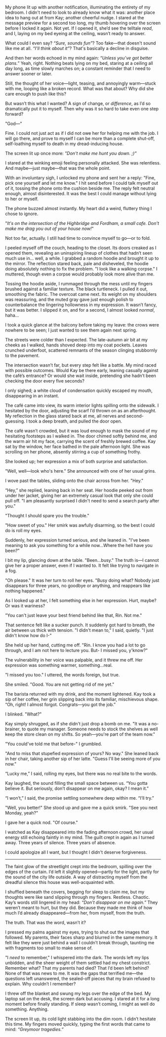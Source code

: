 My phone lit up with another notification, illuminating the entirety of my bedroom. I didn't need to look to already know what it was: another place idea to hang out at from Kay; another cheerful nudge. I stared at the message preview for a second too long, my thumb hovering over the screen before I locked it again. Not yet. If I opened it, she’d see the telltale *read*, and I, laying on my bed eyeing at the ceiling, wasn’t ready to answer.

What could I even say? *“Sure, sounds fun”*? Too fake—that doesn't sound like me at all. *“I’ll think about it”*? That's basically a decline in disguise.

And then her words echoed in my mind again: *“Unless you’ve got better plans.”*
Yeah, right. Nothing beats lying on my bed, staring at a ceiling all day long, as time slowly marches on; a constant reminder that I need to answer sooner or later.

Still, the thought of her voice—light, teasing, and annoyingly warm—stuck with me, looping like a broken record. What was that about? Why did she care enough to push like this?

But wasn’t this what I wanted? A sign of change, or *difference*, as I’d so dramatically put it to myself. Then why was it so hard to take even one step forward? 

"God—"

Fine. I could not just act as if I did not owe her for helping me with the job. I will go there, and prove to myself I can be more than a complete shut-off, self-loathing myself to death in my dread-inducing house.

The screen lit up once more: 
*"Don't make me hunt you down. ;)"*

I stared at the winking emoji feeling personally attacked. She was relentless. And maybe—just maybe—that was the whole point.

With an involuntary sigh, I unlocked my phone and sent her a reply: "Fine, pick one yourself and let me know."
I hit send before I could talk myself out of it, tossing the phone onto the cushion beside me. The reply felt neutral enough, almost disinterested. It was the best I could manage without lying to her or myself.

The phone buzzed almost instantly. My heart did a weird, fluttery thing I chose to ignore.

"*It's on the intersection of the Highbridge and Fordham, a small cafe. Don't make me drag you out of your house now!*"

Not too far, actually. I still had time to convince myself to go—or to fold.

I peeled myself off the couch, heading to the closet. Its doors creaked as I opened them, revealing an uninspiring lineup of clothes that hadn’t seen much use in... well, a while. I grabbed a random hoodie and brought it up to the mirror. The reflection stared back, pale and disheveled, the hoodie doing absolutely nothing to fix the problem. "I look like a walking corpse." I muttered, though even a corpse would probably look more alive than me.

Tossing the hoodie aside, I rummaged through the mess until my fingers brushed against a familiar texture. The black turtleneck. I pulled it out, smoothing the fabric. The overcoat came next. Its weight on my shoulders was reassuring, and the muted gray gave just enough polish to counterbalance the lingering hollowness in my expression. It wasn’t fancy, but it was better. I slipped it on, and for a second, I almost looked *normal*, haha... 

I took a quick glance at the balcony before taking my leave: the crows were nowhere to be seen; I just wanted to see them again next spring. 

The streets were colder than I expected. The late-autumn air bit at my cheeks as I walked, hands shoved deep into my coat pockets. Leaves crunched underfoot, scattered remnants of the season clinging stubbornly to the pavement.

The intersection wasn’t far, but every step felt like a battle. My mind raced with possible outcomes. Would Kay be there early, leaning casually against the café’s entrance? Or would she wait inside, pretending she hadn’t been checking the door every five seconds?

I only sighed; a white cloud of condensation quickly escaped my mouth, disappearing in an instant.

The café came into view, its warm interior lights spilling onto the sidewalk. I hesitated by the door, adjusting the scarf I’d thrown on as an afterthought. My reflection in the glass stared back at me, all nerves and second-guessing. I took a deep breath, and pulled the door open.

The café wasn’t crowded, but it was loud enough to mask the sound of my hesitating footsteps as I walked in. The door chimed softly behind me, and the warm air hit my face, carrying the scent of freshly brewed coffee. Kay sat by the window, her face bathed in the pale afternoon light. She was scrolling on her phone, absently stirring a cup of something frothy.

She looked up; her expression a mix of both surprise and satisfaction.

"Well, well—look who's here." She announced with one of her usual grins.

I wove past the tables, sliding onto the chair across from her. "Hey."

“Hey,” she replied, leaning back in her seat. Her hoodie peeked out from under her jacket, giving her an extremely casual look that only she could pull off. "I am pleasantly surprised I didn't need to send a search party after you."

"Thought I should spare you the trouble."

"How sweet of you." Her smirk was awfully disarming, so the best I could do is roll my eyes.

Suddenly, her expression turned serious, and she leaned in. "I've been meaning to ask you something for a while now...Where the hell have you been?"

I bit my lip, glancing down at the table. "Been...busy." The truth is—I cannot give her a proper answer, even if I wanted to. It felt like trying to navigate in a fog.

"Oh please." It was her turn to roll her eyes. "Busy doing what? Nobody just disappears for three years, no goodbye or anything, and reappears like nothing happened." 

As I looked up at her, I felt something else in her expression. Hurt, maybe? Or was it wariness? 

"You can't just leave your best friend behind like that, Rin. Not me."

That sentence felt like a sucker punch. It suddenly got hard to breath, the air between us thick with tension. "I didn't mean to," I said, quietly. "I just didn't know how do I-"

She held up her hand, cutting me off. "Rin. I know you had a lot to go through, and I am not here to lecture you. But- I missed you, y'know?"

The vulnerability in her voice was palpable, and it threw me off. Her expression was something warmer, something...real. 

"I missed you too." I uttered, the words foreign, but true.

She smiled. "Good. You are not getting rid of me yet."

The barista returned with my drink, and the moment lightened. Kay took a sip of her coffee, her grin slipping back into its familiar, mischievous shape. “Oh, right! I almost forgot. Congrats—you got the job.”

I blinked. "What?"

Kay simply shrugged, as if she didn't just drop a bomb on me. "It was a no-brainer, to quote my manager. Someone needs to stock the shelves as well keep the store clean on my shifts. So yeah—you're part of the team now."

"You could've told me that before-" I grumbled.

"And to miss that stupefied expression of yours? No way." She leaned back in her chair, taking another sip of her latte. "Guess I'll be seeing more of you now."

“Lucky me,” I said, rolling my eyes, but there was no real bite to the words.

Kay laughed, the sound filling the small space between us. “You gotta believe it. But seriously, don’t disappear on me again, okay? I mean it.” 

“I won’t,” I said, the promise settling somewhere deep within me. “I’ll try.”

"Well, you better!" She stood up and gave me a quick smirk. "See you next Monday, yeah?"

I gave her a quick nod. "Of course."

I watched as Kay disappeared into the fading afternoon crowd, her usual energy still echoing faintly in my mind. The guilt crept in again as I turned away. Three years of silence. Three years of absence.

I could apologize all I want, but I thought I didn't deserve forgiveness.

***

The faint glow of the streetlight crept into the bedroom, spilling over the edges of the curtain. I’d left it slightly opened—partly for the light, partly for the sound of the city life outside. A way of distracting myself from the dreadful silence this house was well-acquainted with.

I shuffled beneath the covers, begging for sleep to claim me, but my thoughts were like sand slipping through my fingers. Restless. Chaotic. Kay’s words still lingered in my head: _“Don’t disappear on me again.”_ They weren’t meant to hurt, but they did. Because they made me think of how much I’d already disappeared—from her, from myself, from the truth.

The truth. That was the word, wasn’t it?

I pressed my palms against my eyes, trying to shut out the images that followed. My parents, their faces sharp and blurred in the same memory. It felt like they were just behind a wall I couldn’t break through, taunting me with fragments too small to make sense of.

"I *need* to remember," I whispered into the dark. The words left my lips unbidden, and the sheer weight of them settled had my chest constrict. Remember what? That my parents had died? That I’d been left behind? None of that was news to me. It was the gaps that terrified me—the questions left unanswered, the sealed-off pieces that my brain refused to explain. Why couldn’t I remember?

I threw off the blanket and swung my legs over the edge of the bed. My laptop sat on the desk, the screen dark but accusing. I stared at it for a long moment before finally standing. If sleep wasn’t coming, I might as well do something. Anything.

The screen lit up, its cold light stabbing into the dim room. I didn’t hesitate this time. My fingers moved quickly, typing the first words that came to mind: *“Greymoor tragedies.”*

